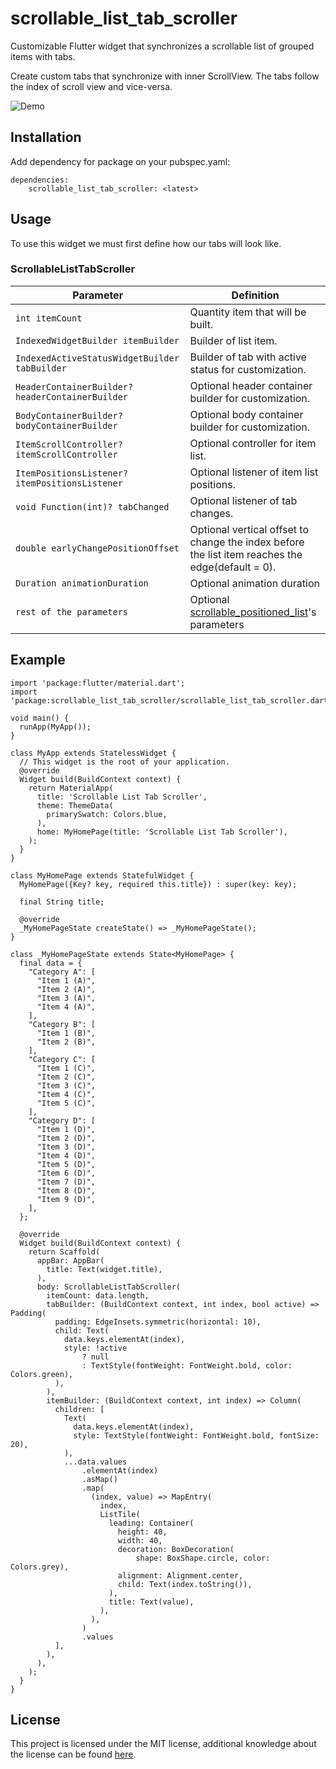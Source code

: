 # scrollable_list_tab_scroller

Customizable Flutter widget that synchronizes a scrollable list of grouped items with tabs.

Create custom tabs that synchronize with inner ScrollView. The tabs follow the index of scroll view and vice-versa.


![Demo](https://raw.githubusercontent.com/railson-ferreira/scrollable_list_tab_scroller/main/resources/preview.gif)

## Installation
Add dependency for package on your pubspec.yaml:

    dependencies:
	    scrollable_list_tab_scroller: <latest>

## Usage
To use this widget we must first define how our tabs will look like.

### ScrollableListTabScroller
|Parameter| Definition |
|--|--|
|`int itemCount`|Quantity item that will be built.|
|`IndexedWidgetBuilder itemBuilder`|Builder of list item.|
|`IndexedActiveStatusWidgetBuilder tabBuilder`|Builder of tab with active status for customization.|
|`HeaderContainerBuilder? headerContainerBuilder`|Optional header container builder for customization.|
|`BodyContainerBuilder? bodyContainerBuilder`|Optional body container builder for customization.|
|`ItemScrollController? itemScrollController`|Optional controller for item list.|
|`ItemPositionsListener? itemPositionsListener`|Optional listener of item list positions.|
|`void Function(int)? tabChanged`|Optional listener of tab changes.|
|`double earlyChangePositionOffset`|Optional vertical offset to change the index before the list item reaches the edge(default = 0).|
|`Duration animationDuration`|Optional animation duration|
|`rest of the parameters`|Optional [scrollable_positioned_list](https://pub.dev/packages/scrollable_positioned_list/versions/0.3.5)'s parameters|


## Example

    import 'package:flutter/material.dart';
    import 'package:scrollable_list_tab_scroller/scrollable_list_tab_scroller.dart';
    
    void main() {
      runApp(MyApp());
    }
    
    class MyApp extends StatelessWidget {
      // This widget is the root of your application.
      @override
      Widget build(BuildContext context) {
        return MaterialApp(
          title: 'Scrollable List Tab Scroller',
          theme: ThemeData(
            primarySwatch: Colors.blue,
          ),
          home: MyHomePage(title: 'Scrollable List Tab Scroller'),
        );
      }
    }
    
    class MyHomePage extends StatefulWidget {
      MyHomePage({Key? key, required this.title}) : super(key: key);
    
      final String title;
    
      @override
      _MyHomePageState createState() => _MyHomePageState();
    }
    
    class _MyHomePageState extends State<MyHomePage> {
      final data = {
        "Category A": [
          "Item 1 (A)",
          "Item 2 (A)",
          "Item 3 (A)",
          "Item 4 (A)",
        ],
        "Category B": [
          "Item 1 (B)",
          "Item 2 (B)",
        ],
        "Category C": [
          "Item 1 (C)",
          "Item 2 (C)",
          "Item 3 (C)",
          "Item 4 (C)",
          "Item 5 (C)",
        ],
        "Category D": [
          "Item 1 (D)",
          "Item 2 (D)",
          "Item 3 (D)",
          "Item 4 (D)",
          "Item 5 (D)",
          "Item 6 (D)",
          "Item 7 (D)",
          "Item 8 (D)",
          "Item 9 (D)",
        ],
      };
    
      @override
      Widget build(BuildContext context) {
        return Scaffold(
          appBar: AppBar(
            title: Text(widget.title),
          ),
          body: ScrollableListTabScroller(
            itemCount: data.length,
            tabBuilder: (BuildContext context, int index, bool active) => Padding(
              padding: EdgeInsets.symmetric(horizontal: 10),
              child: Text(
                data.keys.elementAt(index),
                style: !active
                    ? null
                    : TextStyle(fontWeight: FontWeight.bold, color: Colors.green),
              ),
            ),
            itemBuilder: (BuildContext context, int index) => Column(
              children: [
                Text(
                  data.keys.elementAt(index),
                  style: TextStyle(fontWeight: FontWeight.bold, fontSize: 20),
                ),
                ...data.values
                    .elementAt(index)
                    .asMap()
                    .map(
                      (index, value) => MapEntry(
                        index,
                        ListTile(
                          leading: Container(
                            height: 40,
                            width: 40,
                            decoration: BoxDecoration(
                                shape: BoxShape.circle, color: Colors.grey),
                            alignment: Alignment.center,
                            child: Text(index.toString()),
                          ),
                          title: Text(value),
                        ),
                      ),
                    )
                    .values
              ],
            ),
          ),
        );
      }
    }






## License
This project is licensed under the MIT license, additional knowledge about the license can be found [here](https://github.com/railson-ferreira/scrollable_list_tab_scroller/blob/master/LICENSE).



